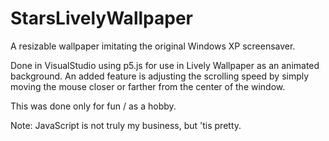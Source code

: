 # StarsLivelyWallpaper
A resizable wallpaper imitating the original Windows XP screensaver.

Done in VisualStudio using p5.js for use in Lively Wallpaper as an animated background.
An added feature is adjusting the scrolling speed by simply moving the mouse closer or
farther from the center of the window.

This was done only for fun / as a hobby.

Note: JavaScript is not truly my business, but 'tis pretty.
